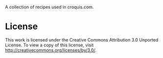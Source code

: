 A collection of recipes used in croquis.com.

License
=======
This work is licensed under the Creative Commons Attribution 3.0 Unported License.
To view a copy of this license, visit http://creativecommons.org/licenses/by/3.0/.
